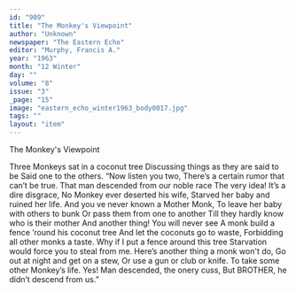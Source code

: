 ```yaml
---
id: "909"
title: "The Monkey's Viewpoint"
author: "Unknown"
newspaper: "The Eastern Echo"
editor: "Murphy, Francis A."
year: "1963"
month: "12 Winter"
day: ""
volume: "8"
issue: "3"
_page: "15"
image: "eastern_echo_winter1963_body0017.jpg"
tags: ""
layout: "item"
---
```

The Monkey's Viewpoint

Three Monkeys sat in a coconut tree
Discussing things as they are said to be
Said one to the others. “Now listen you two,
There’s a certain rumor that can’t be true.
That man descended from our noble race
The very idea! It’s a dire disgrace,
No Monkey ever deserted his wife,
Starved her baby and ruined her life.
And you ve never known a Mother Monk,
To leave her baby with others to bunk
Or pass them from one to another
Till they hardly know who is their mother
And another thing! You will never see
A monk build a fence ’round his coconut tree
And let the coconuts go to waste,
Forbidding all other monks a taste.
Why if I put a fence around this tree
Starvation would force you to steal from me.
Here’s another thing a monk won't do,
Go out at night and get on a stew,
Or use a gun or club or knife.
To take some other Monkey’s life.
Yes! Man descended, the onery cuss,
But BROTHER, he didn’t descend from us.”
